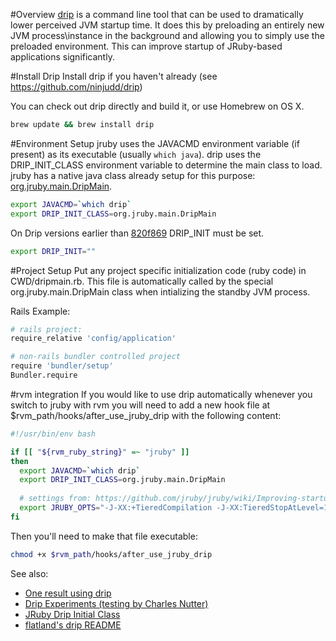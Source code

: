 #Overview
[drip](https://github.com/flatland/drip) is a command line tool that can be used to dramatically lower perceived JVM startup time.  It does this by preloading an entirely new JVM process\instance in the background and allowing you to simply use the preloaded environment.  This can improve startup of JRuby-based applications significantly.


#Install Drip
Install drip if you haven't already (see https://github.com/ninjudd/drip)

You can check out drip directly and build it, or use Homebrew on OS X.

```bash
brew update && brew install drip
```

#Environment Setup
jruby uses the JAVACMD environment variable (if present) as its executable (usually `which java`). 
drip uses the DRIP\_INIT\_CLASS environment variable to determine the main class to load.  jruby has a native java class already setup for this purpose: [org.jruby.main.DripMain](https://github.com/jruby/jruby/blob/master/src/org/jruby/main/DripMain.java).

```bash
export JAVACMD=`which drip`
export DRIP_INIT_CLASS=org.jruby.main.DripMain
```

On Drip versions earlier than [820f869](https://github.com/ninjudd/drip/commit/820f8696187c4ac998e54b1ee4d8a2fdc281d1ed) DRIP_INIT must be set.
```bash
export DRIP_INIT=""
```

#Project Setup
Put any project specific initialization code (ruby code) in CWD/dripmain.rb. This file is automatically called by the special org.jruby.main.DripMain class when intializing the standby JVM process.

Rails Example:
```bash
# rails project:
require_relative 'config/application'

# non-rails bundler controlled project
require 'bundler/setup'
Bundler.require
```

#rvm integration
If you would like to use drip automatically whenever you switch to jruby with rvm you will need to add a new hook file at $rvm\_path/hooks/after\_use\_jruby\_drip with the following content:

```bash
#!/usr/bin/env bash

if [[ "${rvm_ruby_string}" =~ "jruby" ]]
then
  export JAVACMD=`which drip`
  export DRIP_INIT_CLASS=org.jruby.main.DripMain
  
  # settings from: https://github.com/jruby/jruby/wiki/Improving-startup-time
  export JRUBY_OPTS="-J-XX:+TieredCompilation -J-XX:TieredStopAtLevel=1 -J-noverify" 
fi
```

Then you'll need to make that file executable:
```bash
chmod +x $rvm_path/hooks/after_use_jruby_drip
```

See also:

* [One result using drip](http://crashruby.com/2013/01/21/drip-with-jruby)
* [Drip Experiments (testing by Charles Nutter)](https://gist.github.com/4156388)
* [JRuby Drip Initial Class](https://github.com/jruby/jruby/blob/master/core/src/main/java/org/jruby/main/DripMain.java)
* [flatland's drip README](https://github.com/flatland/drip)